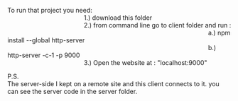 To run that project you need: <br />
&emsp;&emsp;&emsp;&emsp;&emsp;&emsp;&emsp;&emsp;&emsp;&emsp;&emsp;&emsp; 1.) download this folder <br />
&emsp;&emsp;&emsp;&emsp;&emsp;&emsp;&emsp;&emsp;&emsp;&emsp;&emsp;&emsp; 2.) from command line go to client folder and run : <br />
&emsp;&emsp;&emsp;&emsp;&emsp;&emsp;&emsp;&emsp;&emsp;&emsp;&emsp;&emsp;&emsp;&emsp;&emsp;&emsp;&emsp;&emsp;&emsp;&emsp;&emsp;&emsp;&emsp;&emsp;&emsp;&emsp;&emsp;&emsp;&emsp;&emsp;&emsp;&emsp; a.) npm install --global http-server <br />
&emsp;&emsp;&emsp;&emsp;&emsp;&emsp;&emsp;&emsp;&emsp;&emsp;&emsp;&emsp;&emsp;&emsp;&emsp;&emsp;&emsp;&emsp;&emsp;&emsp;&emsp;&emsp;&emsp;&emsp;&emsp;&emsp;&emsp;&emsp;&emsp;&emsp;&emsp;&emsp; b.) http-server -c-1 -p 9000 <br />
&emsp;&emsp;&emsp;&emsp;&emsp;&emsp;&emsp;&emsp;&emsp;&emsp;&emsp;&emsp; 3.) Open the website at : "localhost:9000"

P.S. <br/>
The server-side I kept on a remote site and this client connects to it. you can see the server code in the server folder.
